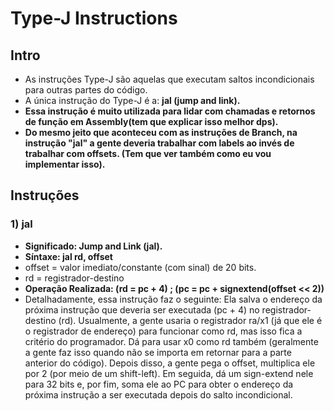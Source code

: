# Type-J Instructions

## Intro
* As instruções Type-J são aquelas que executam saltos incondicionais para outras partes do código.
* A única instrução do Type-J é a: __jal (jump and link).__
* __Essa instrução é muito utilizada para lidar com chamadas e retornos de função em Assembly(tem que explicar isso melhor dps).__
* __Do mesmo jeito que aconteceu com as instruções de Branch, na instrução "jal" a gente deveria trabalhar com labels ao invés de trabalhar com offsets. (Tem que ver também como eu vou implementar isso).__

## Instruções
### 1) jal
* __Significado: Jump and Link (jal).__
* __Síntaxe: jal rd, offset__
* offset = valor imediato/constante (com sinal) de 20 bits.
* rd = registrador-destino
* __Operação Realizada: (rd = pc + 4) ; (pc = pc + signextend(offset << 2))__
* Detalhadamente, essa instrução faz o seguinte: Ela salva o endereço da próxima instrução que deveria ser executada (pc + 4) no registrador-destino (rd). Usualmente, a gente usaria o registrador ra/x1 (já que ele é o registrador de endereço) para funcionar como rd, mas isso fica a critério do programador. Dá para usar x0 como rd também (geralmente a gente faz isso quando não se importa em retornar para a parte anterior do código).
Depois disso, a gente pega o offset, multiplica ele por 2 (por meio de um shift-left). Em seguida, dá um sign-extend nele para 32 bits e, por fim, soma ele ao PC para obter o endereço da próxima instrução a ser executada depois do salto incondicional.

